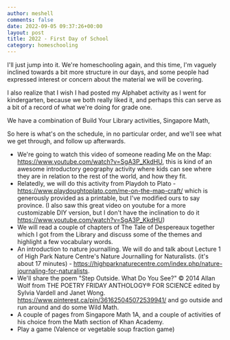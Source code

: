 ```yaml
---
author: meshell
comments: false
date: 2022-09-05 09:37:26+00:00
layout: post
title: 2022 - First Day of School
category: homeschooling
---
```


I'll just jump into it. We're homeschooling again, and this time, I'm vaguely inclined towards a bit more structure in our days, and some people had expressed interest or concern about the material we will be covering.

I also realize that I wish I had posted my Alphabet activity as I went for kindergarten, because we both really liked it, and perhaps this can serve as a bit of a record of what we're doing for grade one.

We have a combination of Build Your Library activities, Singapore Math,

So here is what's on the schedule, in no particular order, and we'll see what we get through, and follow up afterwards.  

- We're going to watch this video of someone reading Me on the Map: https://www.youtube.com/watch?v=SgA3P_KkdHU, this is kind of an awesome introductory geography activity where kids can see where they are in relation to the rest of the world, and how they fit.
- Relatedly, we will do this activity from Playdoh to Plato - https://www.playdoughtoplato.com/me-on-the-map-craft/ which is generously provided as a printable, but I've modified ours to say province. (I also saw this great video on youtube for a more customizable DIY version, but I don't have the inclination to do it https://www.youtube.com/watch?v=SgA3P_KkdHU)
- We will read a couple of chapters of The Tale of Despereaux together which I got from the Library and discuss some of the themes and highlight a few vocabulary words.
- An introduction to nature journalling. We will do and talk about Lecture 1 of High Park Nature Centre's Nature Journalling for Naturalists. (it's about 17 minutes) - https://highparknaturecentre.com/index.php/nature-journaling-for-naturalists.
- We'll share the poem "Step Outside. What Do You See?" © 2014 Allan Wolf from THE POETRY FRIDAY ANTHOLOGY® FOR SCIENCE edited by Sylvia Vardell and Janet Wong. https://www.pinterest.ca/pin/361625045072539941/ and go outside and run around and do some Wild Math.
- A couple of pages from Singapore Math 1A, and a couple of activities of his choice from the Math section of Khan Academy.
- Play a game (Valence or vegetable soup fraction game)
